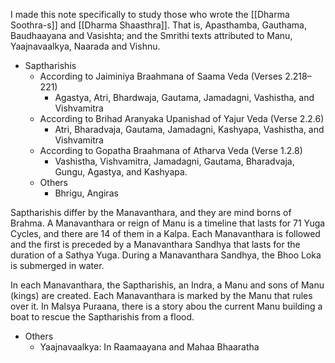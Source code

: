 I made this note specifically to study those who wrote the [[Dharma Soothra-s]] and [[Dharma Shaasthra]]. That is, Apasthamba, Gauthama, Baudhaayana and Vasishta; and the Smrithi texts attributed to Manu, Yaajnavaalkya, Naarada and Vishnu.

- Saptharishis
	- According to Jaiminiya Braahmana of Saama Veda (Verses 2.218–221)
		- Agastya, Atri, Bhardwaja, Gautama, Jamadagni, Vashistha, and Vishvamitra
	- According to Brihad Aranyaka Upanishad of Yajur Veda (Verse 2.2.6)
		- Atri, Bharadvaja, Gautama, Jamadagni, Kashyapa, Vashistha, and Vishvamitra
	- According to Gopatha Braahmana of Atharva Veda (Verse 1.2.8)
		- Vashistha, Vishvamitra, Jamadagni, Gautama, Bharadvaja, Gungu, Agastya, and Kashyapa.
	- Others
		- Bhrigu, Angiras

Saptharishis differ by the Manavanthara, and they are mind borns of Brahma. A Manavanthara or reign of Manu is a timeline that lasts for 71 Yuga Cycles, and there are 14 of them in a Kalpa. Each Manavanthara is followed and the first is preceded by a Manavanthara Sandhya that lasts for the duration of a Sathya Yuga. During a Manavanthara Sandhya, the Bhoo Loka is submerged in water.

In each Manavanthara, the Saptharishis, an Indra, a Manu and sons of Manu (kings) are created. Each Manavanthara is marked by the Manu that rules over it. In Malsya Puraana, there is a story abou the current Manu building a boat to rescue the Saptharishis from a flood.

- Others
	- Yaajnavaalkya: In Raamaayana and Mahaa Bhaaratha